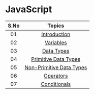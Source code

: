 # JavaScript

| S.No |                                     Topics                                      |
|:----:| :-----------------------------------------------------------------------------: |
| 01   |                           [Introduction](./README.md)                           |
| 02   |                    [Variables](./02_variables/variables.md)                     |
| 03   |                    [Data Types](./03_dataTypes/dataTypes.md)                    |
| 04   |      [Primitive Data Types](./04_primitiveDataTypes/primitiveDataTypes.md)      |
| 05   | [Non-Primitive Data Types](./05_nonPrimitiveDataTypes/nonPrimitiveDataTypes.md) |
| 06   |                    [Operators](./06_operators/operators.md)                     |
| 07   |                [Conditionals](./07_conditionals/conditionals.md)                |

